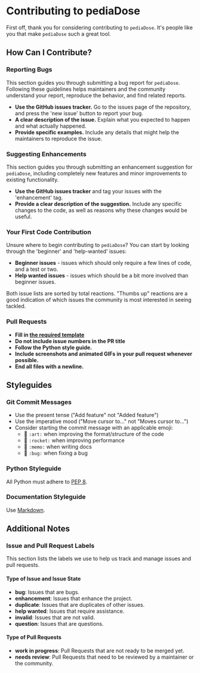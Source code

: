 # Contributing to pediaDose

First off, thank you for considering contributing to `pediaDose`. It's people like you that make `pediaDose` such a great tool.

## How Can I Contribute?

### Reporting Bugs

This section guides you through submitting a bug report for `pediaDose`. Following these guidelines helps maintainers and the community understand your report, reproduce the behavior, and find related reports.

- **Use the GitHub issues tracker.** Go to the issues page of the repository, and press the 'new issue' button to report your bug.
- **A clear description of the issue.** Explain what you expected to happen and what actually happened.
- **Provide specific examples.** Include any details that might help the maintainers to reproduce the issue.

### Suggesting Enhancements

This section guides you through submitting an enhancement suggestion for `pediaDose`, including completely new features and minor improvements to existing functionality.

- **Use the GitHub issues tracker** and tag your issues with the 'enhancement' tag.
- **Provide a clear description of the suggestion.** Include any specific changes to the code, as well as reasons why these changes would be useful.

### Your First Code Contribution

Unsure where to begin contributing to `pediaDose`? You can start by looking through the 'beginner' and 'help-wanted' issues:

- **Beginner issues** - issues which should only require a few lines of code, and a test or two.
- **Help wanted issues** - issues which should be a bit more involved than beginner issues.

Both issue lists are sorted by total reactions. "Thumbs up" reactions are a good indication of which issues the community is most interested in seeing tackled.

### Pull Requests

- **Fill in [the required template](PULL_REQUEST_TEMPLATE.md)**
- **Do not include issue numbers in the PR title**
- **Follow the Python style guide.**
- **Include screenshots and animated GIFs in your pull request whenever possible.**
- **End all files with a newline.**

## Styleguides

### Git Commit Messages

- Use the present tense ("Add feature" not "Added feature")
- Use the imperative mood ("Move cursor to..." not "Moves cursor to...")
- Consider starting the commit message with an applicable emoji:
    - 🎨 `:art:` when improving the format/structure of the code
    - 🚀 `:rocket:` when improving performance
    - 📝 `:memo:` when writing docs
    - 🐛 `:bug:` when fixing a bug

### Python Styleguide

All Python must adhere to [PEP 8](https://www.python.org/dev/peps/pep-0008/).

### Documentation Styleguide

Use [Markdown](https://daringfireball.net/projects/markdown/).

## Additional Notes

### Issue and Pull Request Labels

This section lists the labels we use to help us track and manage issues and pull requests.

#### Type of Issue and Issue State

- **bug**: Issues that are bugs.
- **enhancement**: Issues that enhance the project.
- **duplicate**: Issues that are duplicates of other issues.
- **help wanted**: Issues that require assistance.
- **invalid**: Issues that are not valid.
- **question**: Issues that are questions.

#### Type of Pull Requests

- **work in progress**: Pull Requests that are not ready to be merged yet.
- **needs review**: Pull Requests that need to be reviewed by a maintainer or the community.
